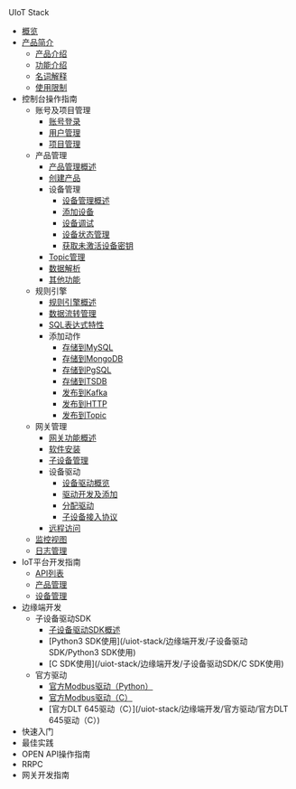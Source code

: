 <div class="sidebar_title icon__uhost"> UIoT Stack</div>      

* [概览](/uiot-stack/README)
* [产品简介](/uiot-stack/产品简介/)
	* [产品介绍](/uiot-stack/产品简介/产品介绍)
	* [功能介绍](/uiot-stack/产品简介/功能介绍)
	* [名词解释](/uiot-stack/产品简介/名词解释)
	* [使用限制](/uiot-stack/产品简介/使用限制)
* 控制台操作指南
	* 账号及项目管理
		* [账号登录](/uiot-stack/控制台操作指南/账号及项目管理/账号登录)
		* [用户管理](/uiot-stack/控制台操作指南/账号及项目管理/用户管理)
		* [项目管理](/uiot-stack/控制台操作指南/账号及项目管理/项目管理)
	* 产品管理
		* [产品管理概述](/uiot-stack/控制台操作指南/产品管理/产品管理概述)
		* [创建产品](/uiot-stack/控制台操作指南/产品管理/创建产品)
		* 设备管理
			* [设备管理概述](/uiot-stack/控制台操作指南/产品管理/设备管理/设备管理概述)
			* [添加设备](/uiot-stack/控制台操作指南/产品管理/设备管理/添加设备)
			* [设备调试](/uiot-stack/控制台操作指南/产品管理/设备管理/设备调试)
			* [设备状态管理](/uiot-stack/控制台操作指南/产品管理/设备管理/设备状态管理)
			* [获取未激活设备密钥](/uiot-stack/控制台操作指南/产品管理/设备管理/获取未激活设备密钥)
		* [Topic管理](/uiot-stack/控制台操作指南/产品管理/Topic管理)
		* [数据解析](/uiot-stack/控制台操作指南/产品管理/数据解析)
		* [其他功能](/uiot-stack/控制台操作指南/产品管理/其他功能)
	* 规则引擎
		* [规则引擎概述](/uiot-stack/控制台操作指南/规则引擎/规则引擎概述)
		* [数据流转管理](/uiot-stack/控制台操作指南/规则引擎/数据流转管理)
		* [SQL表达式特性](/uiot-stack/控制台操作指南/规则引擎/SQL表达式特性)
		* 添加动作
			* [存储到MySQL](/uiot-stack/控制台操作指南/规则引擎/添加动作/存储到MySQL)
			* [存储到MongoDB](/uiot-stack/控制台操作指南/规则引擎/添加动作/存储到MongoDB)
			* [存储到PgSQL](/uiot-stack/控制台操作指南/规则引擎/添加动作/存储到PgSQL)
			* [存储到TSDB](/uiot-stack/控制台操作指南/规则引擎/添加动作/存储到TSDB)
			* [发布到Kafka](/uiot-stack/控制台操作指南/规则引擎/添加动作/发布到Kafka)
			* [发布到HTTP](/uiot-stack/控制台操作指南/规则引擎/添加动作/发布到HTTP)
			* [发布到Topic](/uiot-stack/控制台操作指南/规则引擎/添加动作/发布到Topic)
	* 网关管理
		* [网关功能概述](/uiot-stack/控制台操作指南/网关管理/网关功能概述)
		* [软件安装](/uiot-stack/控制台操作指南/网关管理软件安装)
		* [子设备管理](/uiot-stack/控制台操作指南/网关管理/子设备管理)
		* 设备驱动
			* [设备驱动概览](/uiot-stack/控制台操作指南/网关管理/设备驱动/设备驱动概览)
			* [驱动开发及添加](/uiot-stack/控制台操作指南/网关管理/设备驱动/驱动开发及添加)
			* [分配驱动](/uiot-stack/控制台操作指南/网关管理/设备驱动/分配驱动)
			* [子设备接入协议](/uiot-stack/控制台操作指南/网关管理/设备驱动/子设备接入协议)
		* [远程访问](/uiot-stack/控制台操作指南/网关管理/远程访问)
	* [监控视图](/uiot-stack/控制台操作指南/监控视图)
	* [日志管理](/uiot-stack/控制台操作指南/日志管理)
* IoT平台开发指南
	* [API列表](/uiot-stack/IoT平台开发指南/API列表)
	* [产品管理](/uiot-stack/IoT平台开发指南/产品管理)
	* [设备管理](/uiot-stack/IoT平台开发指南/设备管理)
* 边缘端开发
	* 子设备驱动SDK
		* [子设备驱动SDK概述](/uiot-stack/边缘端开发/子设备驱动SDK/子设备驱动SDK概述)
		* [Python3 SDK使用](/uiot-stack/边缘端开发/子设备驱动SDK/Python3 SDK使用)
		* [C SDK使用](/uiot-stack/边缘端开发/子设备驱动SDK/C SDK使用)
	* 官方驱动
		* [官方Modbus驱动（Python）](/uiot-stack/边缘端开发/官方驱动/官方Modbus驱动（Python）)
		* [官方Modbus驱动（C）](/uiot-stack/边缘端开发/官方驱动/官方Modbus驱动（C）)
		* [官方DLT 645驱动（C）](/uiot-stack/边缘端开发/官方驱动/官方DLT 645驱动（C）)
* 快速入门
* 最佳实践
* OPEN API操作指南
* RRPC
* 网关开发指南




